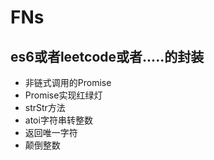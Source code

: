 # FNs

## es6或者leetcode或者.....的封装

- 非链式调用的Promise
- Promise实现红绿灯
- strStr方法
- atoi字符串转整数
- 返回唯一字符
- 颠倒整数